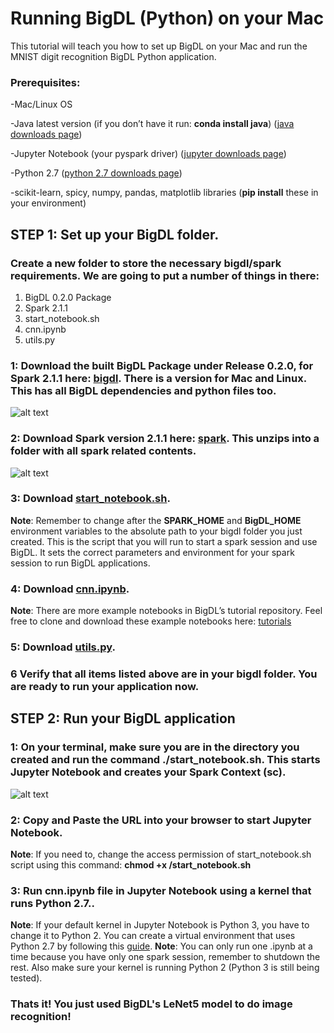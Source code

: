 # Running BigDL (Python) on your Mac

This tutorial will teach you how to set up BigDL on your Mac and run the MNIST digit recognition BigDL Python application.

### Prerequisites:
-Mac/Linux OS

-Java latest version (if you don’t have it run: **conda install java**) ([java downloads page](https://www.java.com/en/download/mac_download.jsp))

-Jupyter Notebook (your pyspark driver) ([jupyter downloads page](http://jupyter.readthedocs.io/en/latest/install.html))

-Python 2.7 ([python 2.7 downloads page](https://www.python.org/download/releases/2.7/))

-scikit-learn, spicy, numpy, pandas, matplotlib libraries (**pip install** these in your environment)

## **STEP 1**: Set up your BigDL folder.

### Create a new folder to store the necessary bigdl/spark requirements.  We are going to put a number of things in there:
1) BigDL 0.2.0 Package
2) Spark 2.1.1
3) start_notebook.sh
4) cnn.ipynb
5) utils.py



### 1: Download the built BigDL Package under Release 0.2.0, for Spark 2.1.1 here: [bigdl](https://bigdl-project.github.io/master/#release-download/). There is a version for Mac and Linux.  This has all BigDL dependencies and python files too.
![alt text](https://github.com/dnielsen/vegnonveg/blob/master/python/bigdl_pic.png)




### 2: Download Spark version 2.1.1 here: [spark](https://spark.apache.org/downloads.html). This unzips into a folder with all spark related contents.
![alt text](https://github.com/dnielsen/vegnonveg/blob/master/python/spark_pic.png)


### 3: Download [start_notebook.sh](start_notebook.sh).
**Note**: Remember to change **<path to folder you created>** after the **SPARK_HOME** and **BigDL_HOME** environment variables to the absolute path to your bigdl folder you just created.  This is the script that you will run to start a spark session and use BigDL. It sets the correct parameters and environment for your spark session to run BigDL applications.

### 4: Download [cnn.ipynb](cnn.ipynb).
**Note**:  There are more example notebooks in BigDL’s tutorial repository.  Feel free to clone and download these example notebooks here: [tutorials](https://github.com/intel-analytics/BigDL-Tutorials/tree/branch-0.2/notebooks/neural_networks)

### 5: Download [utils.py](utils.py).  

### 6 Verify that all items listed above are in your bigdl folder.  You are ready to run your application now.

## **STEP 2**: Run your BigDL application

### 1: On your terminal, make sure you are in the directory you created and run the command **./start_notebook.sh**. This starts Jupyter Notebook and creates your Spark Context (sc).
![alt text](https://github.com/dnielsen/vegnonveg/blob/master/python/terminal_pic.png)

### 2: Copy and Paste the URL into your browser to start Jupyter Notebook.
**Note**: If you need to, change the access permission of start_notebook.sh script using this command:
**chmod +x <your path>/start_notebook.sh**

### 3: Run cnn.ipynb file in Jupyter Notebook **using a kernel that runs Python 2.7.**.
**Note**: If your default kernel in Jupyter Notebook is Python 3, you have to change it to Python 2.  You can create a virtual environment that uses Python 2.7 by following this [guide](https://uoa-eresearch.github.io/eresearch-cookbook/recipe/2014/11/20/conda/).
**Note**: You can only run one .ipynb at a time because you have only one spark session, remember to shutdown the rest.  Also make sure your kernel is running Python 2 (Python 3 is still being tested).  

### Thats it! You just used BigDL's LeNet5 model to do image recognition!
